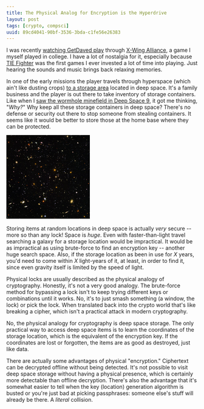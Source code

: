 ```yaml
---
title: The Physical Analog for Encryption is the Hyperdrive
layout: post
tags: [crypto, compsci]
uuid: 89cd4041-90bf-3536-3bda-c1fe56e26383
---
```


I was recently
[watching GetDaved play](http://www.youtube.com/playlist?list=PL80F8C1F2AE9B29DD)
through
[X-Wing Alliance](http://en.wikipedia.org/wiki/Star_Wars:_X-Wing_Alliance),
a game I myself played in college. I have a lot of nostalgia for it,
especially because
[TIE Fighter](http://en.wikipedia.org/wiki/Star_Wars:_TIE_Fighter) was
the first games I ever invested a lot of time into playing. Just
hearing the sounds and music brings back relaxing memories.

In one of the early missions the player travels through hyperspace
(which ain't like dusting crops)
[to a storage area](http://youtu.be/SeB1sn_6Zhk) located in deep
space. It's a family business and the player is out there to take
inventory of storage containers. Like when I
[saw the wormhole minefield in Deep Space 9](/blog/2008/12/16/), it
got me thinking, "*Why?*" Why keep all these storage containers in
deep space? There's no defense or security out there to stop someone
from stealing containers. It seems like it would be better to store
those at the home base where they can be protected.

<img src="/img/misc/deep-space.jpg" class="right" alt=""/>

Storing items at random locations in deep space is actually *very*
secure -- more so than any lock! Space is *huge*. Even with
faster-than-light travel searching a galaxy for a storage location
would be impractical. It would be as impractical as using brute-force
to find an encryption key -- another huge search space. Also, if the
storage location as been in use for *X* years, you'd need to come
within *X* light-years of it, at least, in order to find it, since
even gravity itself is limited by the speed of light.

Physical locks are usually described as the physical analogy of
cryptography. Honestly, it's not a very good analogy. The brute-force
method for bypassing a lock isn't to keep trying different keys or
combinations until it works. No, it's to just smash something (a
window, the lock) or pick the lock. When translated back into the
crypto world that's like breaking a cipher, which isn't a practical
attack in modern cryptography.

No, the physical analogy for cryptography is deep space storage. The
only practical way to access deep space items is to learn the
coordinates of the storage location, which is the equivalent of the
encryption key. If the coordinates are lost or forgotten, the items
are as good as destroyed, just like data.

There are actually some advantages of physical "encryption."
Ciphertext can be decrypted offline without being detected. It's not
possible to visit deep space storage without having a physical
presence, which is certainly more detectable than offline
decryption. There's also the advantage that it's somewhat easier to
tell when the key (location) generation algorithm is busted or you're
just bad at picking passphrases: someone else's stuff will already be
there. A *literal* collision.
